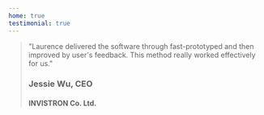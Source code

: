 ```yaml
---
home: true
testimonial: true
---
```

<blockquote>
 <p> "Laurence delivered the software through fast-prototyped and then improved by user's feedback. This method really worked effectively for us." </p>

 <h3 class="orange mb0"> Jessie Wu, CEO </h3>
 <h4 class="gray mt0"> INVISTRON Co. Ltd. </h4>
</blockquote>
